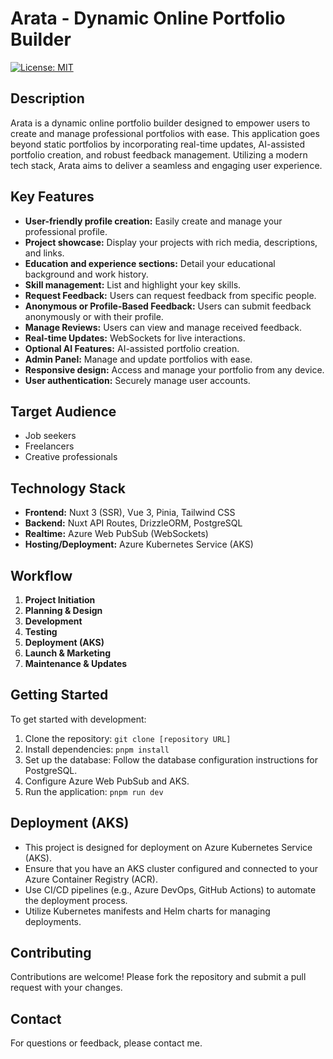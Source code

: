 # Arata - Dynamic Online Portfolio Builder

[![License: MIT](https://img.shields.io/badge/License-MIT-yellow.svg)](https://opensource.org/licenses/MIT)

## Description

Arata is a dynamic online portfolio builder designed to empower users to create and manage professional portfolios with ease. This application goes beyond static portfolios by incorporating real-time updates, AI-assisted portfolio creation, and robust feedback management. Utilizing a modern tech stack, Arata aims to deliver a seamless and engaging user experience.

## Key Features

* **User-friendly profile creation:** Easily create and manage your professional profile.
* **Project showcase:** Display your projects with rich media, descriptions, and links.
* **Education and experience sections:** Detail your educational background and work history.
* **Skill management:** List and highlight your key skills.
* **Request Feedback:** Users can request feedback from specific people.
* **Anonymous or Profile-Based Feedback:** Users can submit feedback anonymously or with their profile.
* **Manage Reviews:** Users can view and manage received feedback.
* **Real-time Updates:** WebSockets for live interactions.
* **Optional AI Features:** AI-assisted portfolio creation.
* **Admin Panel:** Manage and update portfolios with ease.
* **Responsive design:** Access and manage your portfolio from any device.
* **User authentication:** Securely manage user accounts.

## Target Audience

* Job seekers
* Freelancers
* Creative professionals

## Technology Stack

* **Frontend:** Nuxt 3 (SSR), Vue 3, Pinia, Tailwind CSS
* **Backend:** Nuxt API Routes, DrizzleORM, PostgreSQL
* **Realtime:** Azure Web PubSub (WebSockets)
* **Hosting/Deployment:** Azure Kubernetes Service (AKS)

## Workflow

1.  **Project Initiation**
2.  **Planning & Design**
3.  **Development**
4.  **Testing**
5.  **Deployment (AKS)**
6.  **Launch & Marketing**
7.  **Maintenance & Updates**

## Getting Started

To get started with development:

1.  Clone the repository: `git clone [repository URL]`
2.  Install dependencies: `pnpm install`
3.  Set up the database: Follow the database configuration instructions for PostgreSQL.
4.  Configure Azure Web PubSub and AKS.
5.  Run the application: `pnpm run dev`

## Deployment (AKS)

* This project is designed for deployment on Azure Kubernetes Service (AKS).
* Ensure that you have an AKS cluster configured and connected to your Azure Container Registry (ACR).
* Use CI/CD pipelines (e.g., Azure DevOps, GitHub Actions) to automate the deployment process.
* Utilize Kubernetes manifests and Helm charts for managing deployments.

## Contributing

Contributions are welcome! Please fork the repository and submit a pull request with your changes.

## Contact

For questions or feedback, please contact me.
